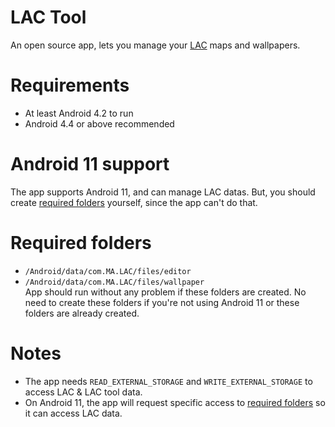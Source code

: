 # LAC Tool
An open source app, lets you manage your <a href="https://play.google.com/store/apps/details?id=com.MA.LAC">LAC</a> maps and wallpapers.

# Requirements
- At least Android 4.2 to run
- Android 4.4 or above recommended

# Android 11 support
The app supports Android 11, and can manage LAC datas. But, you should create <a href="https://github.com/aliernfrog/lac-tool#required-folders">required folders</a> yourself, since the app can't do that.

# Required folders
- `/Android/data/com.MA.LAC/files/editor`
- `/Android/data/com.MA.LAC/files/wallpaper`<br />
App should run without any problem if these folders are created.
No need to create these folders if you're not using Android 11 or these folders are already created.

# Notes
- The app needs `READ_EXTERNAL_STORAGE` and `WRITE_EXTERNAL_STORAGE` to access LAC & LAC tool data.
- On Android 11, the app will request specific access to <a href="https://github.com/aliernfrog/lac-tool#required-folders">required folders</a> so it can access LAC data.
